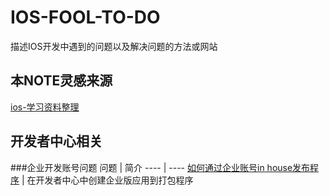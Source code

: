 # IOS-FOOL-TO-DO
描述IOS开发中遇到的问题以及解决问题的方法或网站

## 本NOTE灵感来源
[ios-学习资料整理](https://github.com/D-oil/trip-to-iOS/blob/master/README.md#ios-学习资料整理)

## 开发者中心相关

###企业开发账号问题
问题  |  简介
----  |  ----
[如何通过企业账号in house发布程序](http://www.cnblogs.com/AnDongBlog/p/3993381.html)  |  在开发者中心中创建企业版应用到打包程序
